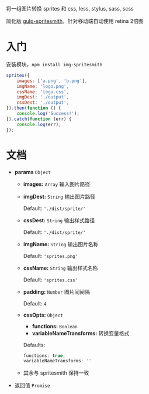 将一组图片转换 sprites 和 css, less, stylus, sass, scss

简化版 [gulp-spritesmith]，针对移动端自动使用 retina 2倍图

[gulp-spritesmith]: https://github.com/twolfson/gulp.spritesmith
[spritesmith]: https://github.com/Ensighten/spritesmith

# 入门
安装模块，`npm install img-spritesmith`

```js
sprites({
    images: ['a.png', 'b.png'],
    imgName: 'logo.png',
    cssName: 'logo.css',
    imgDest: './output',
    cssDest: './output',
}).then(function () {
    console.log('Success!');
}).catch(function (err) {
    console.log(err);
});
```

# 文档

- **params** `Object`
    - **images:** `Array` 输入图片路径
    
    - **imgDest:** `String` 输出图片路径

        Default: `'./dist/sprite/'`
    
    - **cssDest:** `String` 输出样式路径

        Default: `'./dist/sprite/'`
    
    - **imgName:** `String` 输出图片名称

        Default: `'sprites.png'`
    
    - **cssName:** `String` 输出样式名称

        Default: `'sprites.css'`
    
    - **padding:** `Number` 图片间间隔

        Default: `4`
    
    - **cssOpts:** `Object`
        + **functions:** `Boolean`
        + **variableNameTransforms:** 转换变量格式

        Defaults:

        ```js
        functions: true,
        variableNameTransforms: ''
        ```
    - 其余与 spritesmith 保持一致


- 返回值 `Promise`

